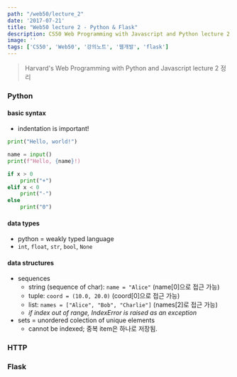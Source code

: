 ```yaml
---
path: "/web50/lecture_2"
date: '2017-07-21'
title: "Web50 lecture 2 - Python & Flask"
description: CS50 Web Programming with Javascript and Python lecture 2 정리
image: ''
tags: ['CS50', 'Web50', '강의노트', '웹개발', 'flask']
---
```

> Harvard's Web Programming with Python and Javascript lecture 2 정리

### Python

#### basic syntax
- indentation is important!
```python
print("Hello, world!")
```
```python
name = input()
print(f"Hello, {name}!)
```
```python
if x > 0
    print("+")
elif x < 0
    print("-")
else
    print("0")
```

#### data types
- python = weakly typed language
- `int`, `float`, `str`, `bool`, `None`

#### data structures
- sequences
    - string (sequence of char): `name = "Alice"` (name[0]으로 접근 가능)
    - tuple: `coord = (10.0, 20.0)` (coord[0]으로 접근 가능)
    - list: `names = ["Alice", "Bob", "Charlie"]` (names[2]로 접근 가능)
    - _if index out of range, IndexError is raised as an exception_
- sets = unordered colection of unique elements
    - cannot be indexed; 중복 item은 하나로 저장됨.



### HTTP

### Flask
